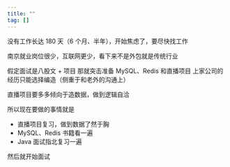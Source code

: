 ```yaml
---
title: ""
tag: [] 
---
```


没有工作长达 180 天（6 个月、半年），开始焦虑了，要尽快找工作

南京就业岗位很少，互联网更少，看下来不是外包就是传统行业

假定面试是八股文 + 项目
那就突击准备 MySQL、Redis 和直播项目
上家公司的经历只能选择编造（侧重于和老外的沟通上）

直播项目要多多倾向于造数据，做到逻辑自洽

所以现在要做的事情就是
- 直播项目复习，做到数据了然于胸
- MySQL、Redis 书籍看一遍
- Java 面试指北复习一遍

然后就开始面试
